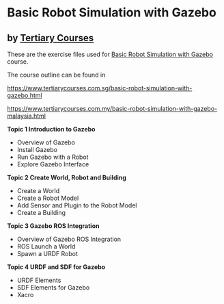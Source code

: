 # Basic Robot Simulation with Gazebo
## by [Tertiary  Courses](https://www.tertiarycourses.com.sg/)

These are the exercise files used for [Basic Robot Simulation with Gazebo](https://www.tertiarycourses.com.sg/basic-robot-simulation-with-gazebo.html) course. 

The course outline can be found in 

https://www.tertiarycourses.com.sg/basic-robot-simulation-with-gazebo.html

https://www.tertiarycourses.com.my/basic-robot-simulation-with-gazebo-malaysia.html

<p><strong>Topic 1 Introduction to Gazebo</strong></p>
<ul>
<li>Overview of Gazebo</li>
<li>Install Gazebo</li>
<li>Run Gazebo with a Robot</li>
<li>Explore Gazebo Interface</li>
</ul>
<p><strong>Topic 2 Create World, Robot and Building</strong></p>
<ul>
<li>Create a World</li>
<li>Create a Robot Model</li>
<li>Add Sensor and Plugin to the Robot Model</li>
<li>Create a Building</li>
</ul>
<p><strong>Topic 3 Gazebo ROS Integration</strong></p>
<ul>
<li>Overview of Gazebo ROS Integration</li>
<li>ROS Launch a World</li>
<li>Spawn a URDF Robot</li>
</ul>
<p><strong>Topic 4 URDF and SDF for Gazebo</strong></p>
<ul>
<li>URDF Elements</li>
<li>SDF Elements for Gazebo</li>
<li>Xacro</li>
</ul>
